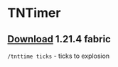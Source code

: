# TNTimer

## [Download](https://github.com/MrDJAVELIN/tntimer/releases/download/v0.0.1/tntimer-0.0.1.jar) 1.21.4 fabric


`/tnttime ticks` - ticks to explosion
